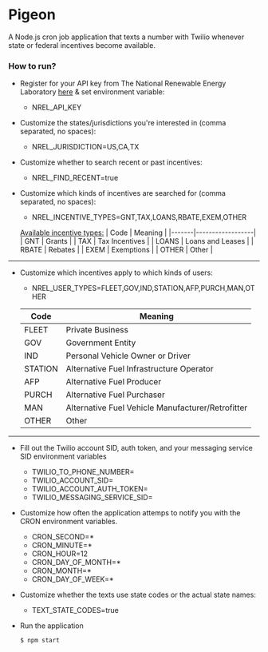 # Pigeon
A Node.js cron job application that texts a number with Twilio whenever state or federal incentives become available.

### How to run?

- Register for your API key from The National Renewable Energy Laboratory [here](https://developer.nrel.gov/signup/) & set environment variable:
    * NREL_API_KEY

- Customize the states/jurisdictions you're interested in (comma separated, no spaces): 
    * NREL_JURISDICTION=US,CA,TX

- Customize whether to search recent or past incentives:
    * NREL_FIND_RECENT=true

- Customize which kinds of incentives are searched for (comma separated, no spaces):
    * NREL_INCENTIVE_TYPES=GNT,TAX,LOANS,RBATE,EXEM,OTHER

    [Available incentive types:](https://developer.nrel.gov/docs/transportation/transportation-incentives-laws-v1/)
    | Code  | Meaning          |
    |-------|------------------|
    | GNT   | Grants           |
    | TAX   | Tax Incentives   |
    | LOANS | Loans and Leases |
    | RBATE | Rebates          |
    | EXEM  | Exemptions       |
    | OTHER | Other            |

---
- Customize which incentives apply to which kinds of users:
    * NREL_USER_TYPES=FLEET,GOV,IND,STATION,AFP,PURCH,MAN,OTHER

    | Code    | Meaning                                           |
    |---------|---------------------------------------------------|
    | FLEET   | Private Business                                  |
    | GOV     | Government Entity                                 |
    | IND     | Personal Vehicle Owner or Driver                  |
    | STATION | Alternative Fuel Infrastructure Operator          |
    | AFP     | Alternative Fuel Producer                         |
    | PURCH   | Alternative Fuel Purchaser                        |
    | MAN     | Alternative Fuel Vehicle Manufacturer/Retrofitter |
    | OTHER   | Other                                             |
---
- Fill out the Twilio account SID, auth token, and your messaging service SID environment variables
    * TWILIO_TO_PHONE_NUMBER=
    * TWILIO_ACCOUNT_SID=
    * TWILIO_ACCOUNT_AUTH_TOKEN=
    * TWILIO_MESSAGING_SERVICE_SID=

- Customize how often the application attemps to notify you with the CRON environment variables.
    * CRON_SECOND=*
    * CRON_MINUTE=*
    * CRON_HOUR=12
    * CRON_DAY_OF_MONTH=*
    * CRON_MONTH=*
    * CRON_DAY_OF_WEEK=*

- Customize whether the texts use state codes or the actual state names:
    * TEXT_STATE_CODES=true

- Run the application
    ```sh
    $ npm start
    ```

